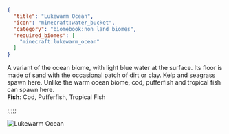```json
{
  "title": "Lukewarm Ocean",
  "icon": "minecraft:water_bucket",
  "category": "biomebook:non_land_biomes",
  "required_biomes": [
    "minecraft:lukewarm_ocean"
  ]
}
```

A variant of the ocean biome, with light blue water at the surface. Its floor is made of sand with the occasional patch of dirt or clay. Kelp and seagrass spawn here. Unlike the warm ocean biome, cod, pufferfish and tropical fish can spawn here.\
**Fish**: Cod, Pufferfish, Tropical Fish

;;;;;

![Lukewarm Ocean](biomebook:textures/gui/biomes/lukewarm_ocean.png,fit)